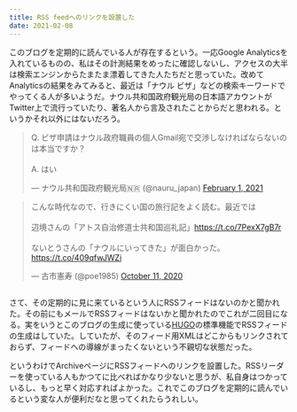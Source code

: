 ```yaml
---
title: RSS feedへのリンクを設置した
date: 2021-02-08
---
```


このブログを定期的に読んでいる人が存在するという。一応Google Analyticsを入れているものの、私はその計測結果をめったに確認しないし、アクセスの大半は検索エンジンからたまたま漂着してきた人たちだと思っていた。改めてAnalyticsの結果をみてみると、最近は「ナウル ビザ」などの検索キーワードでやってくる人が多いようだ。ナウル共和国政府観光局の日本語アカウントがTwitter上で流行っていたり、著名人から言及されたことからだと思われる。というかそれ以外にはないだろう。

<div style="margin-bottom: 2em">
    <blockquote class="twitter-tweet"><p lang="ja" dir="ltr">Q. ビザ申請はナウル政府職員の個人Gmail宛で交渉しなければならないのは本当ですか？<br><br>A. はい</p>&mdash; ナウル共和国政府観光局🇳🇷 (@nauru_japan) <a href="https://twitter.com/nauru_japan/status/1356146686460973060?ref_src=twsrc%5Etfw">February 1, 2021</a></blockquote>
    <blockquote class="twitter-tweet"><p lang="ja" dir="ltr">こんな時代なので、行きにくい国の旅行記をよく読む。最近では<br><br>辺境さんの「アトス自治修道士共和国巡礼記」<a href="https://t.co/7PexX7gB7r">https://t.co/7PexX7gB7r</a><br><br>ないとうさんの「ナウルにいってきた」が面白かった。<a href="https://t.co/409qfwJWZi">https://t.co/409qfwJWZi</a></p>&mdash; 古市憲寿 (@poe1985) <a href="https://twitter.com/poe1985/status/1315287604321898497?ref_src=twsrc%5Etfw">October 11, 2020</a></blockquote>
</div>
<script async src="https://platform.twitter.com/widgets.js" charset="utf-8"></script>


さて、その定期的に見に来ているという人にRSSフィードはないのかと聞かれた。その前にもメールでRSSフィードはないかと聞かれたのでこれが二回目になる。実をいうとこのブログの生成に使っている[HUGO](https://gohugo.io/)の標準機能でRSSフィードの生成はしていた。していたが、そのフィード用XMLはどこからもリンクされておらず、フィードへの導線がまったくないという不親切な状態だった。

というわけでArchiveページにRSSフィードへのリンクを設置した。RSSリーダーを使っている人もかつてに比べればかなり少ないと思うが、私自身はつかっているし、もっと早く対応すればよかった。これでこのブログを定期的に読んでいるという変な人が便利だなと思ってくれたらうれしい。
